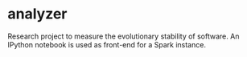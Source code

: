 # analyzer
Research project to measure the evolutionary stability of software. An IPython notebook is used as front-end for a Spark instance.

